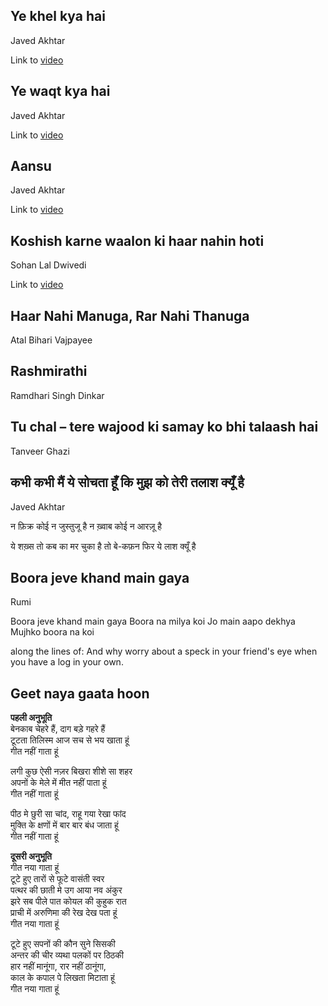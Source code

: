 <!-- ---
sidebar_position: 2
--- -->

## Ye khel kya hai
Javed Akhtar

Link to [video](https://www.youtube.com/watch?v=E9TWsISngA8)


## Ye waqt kya hai
Javed Akhtar

Link to [video](https://www.youtube.com/watch?v=3xmg1I2u7Rc)

## Aansu
Javed Akhtar

Link to [video](https://www.youtube.com/watch?v=Z5nuM0U5p6w)

## Koshish karne waalon ki haar nahin hoti
Sohan Lal Dwivedi

Link to [video](https://www.youtube.com/watch?v=F8SYIhMM8RA)

## Haar Nahi Manuga, Rar Nahi Thanuga
Atal Bihari Vajpayee

## Rashmirathi
Ramdhari Singh Dinkar 

## Tu chal – tere wajood ki samay ko bhi talaash hai
Tanveer Ghazi

## कभी कभी मैं ये सोचता हूँ कि मुझ को तेरी तलाश क्यूँ है
Javed Akhtar

न फ़िक्र कोई न जुस्तुजू है न ख़्वाब कोई न आरज़ू है

ये शख़्स तो कब का मर चुका है तो बे-कफ़न फिर ये लाश क्यूँ है

## Boora jeve khand main gaya
Rumi

Boora jeve khand main gaya
Boora na milya koi
Jo main aapo dekhya
Mujhko boora na koi

along the lines of:
And why worry about a speck in your friend's eye when you have a log in your own.

## Geet naya gaata hoon

**पहली अनुभूति**  
बेनकाब चेहरे हैं, दाग बड़े गहरे हैं  
टूटता तिलिस्म आज सच से भय खाता हूं  
गीत नहीं गाता हूं  

लगी कुछ ऐसी नज़र बिखरा शीशे सा शहर  
अपनों के मेले में मीत नहीं पाता हूं  
गीत नहीं गाता हूं  

पीठ मे छुरी सा चांद, राहू गया रेखा फांद  
मुक्ति के क्षणों में बार बार बंध जाता हूं  
गीत नहीं गाता हूं  

**दूसरी अनुभूति**  
गीत नया गाता हूं  
टूटे हुए तारों से फूटे वासंती स्वर  
पत्थर की छाती मे उग आया नव अंकुर  
झरे सब पीले पात कोयल की कुहुक रात  
प्राची में अरुणिमा की रेख देख पता हूं  
गीत नया गाता हूं  

टूटे हुए सपनों की कौन सुने सिसकी  
अन्तर की चीर व्यथा पलकों पर ठिठकी  
हार नहीं मानूंगा, रार नहीं ठानूंगा,  
काल के कपाल पे लिखता मिटाता हूं  
गीत नया गाता हूं  
